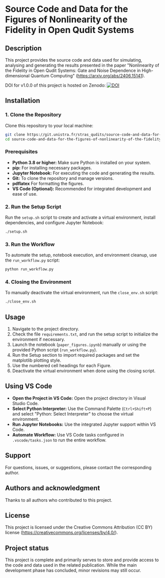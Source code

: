 # Source Code and Data for the Figures of Nonlinearity of the Fidelity in Open Qudit Systems

## Description
This project provides the source code and data used for simulating, analysing and generating the results presented in the paper "Nonlinearity of the Fidelity in Open Qudit Systems: Gate and Noise Dependence in High-dimensional Quantum Computing" (https://arxiv.org/abs/2406.15141).

DOI for v1.0.0 of this project is hosted on Zenodo:
[![DOI](https://zenodo.org/badge/849794907.svg)](https://zenodo.org/doi/10.5281/zenodo.13618284)

## Installation

### 1. Clone the Repository

Clone this repository to your local machine:

```bash
git clone https://git.unistra.fr/stras_qudits/source-code-and-data-for-the-figures-of-nonlinearity-of-the-fidelity-in-open-qudit-systems.git
cd source-code-and-data-for-the-figures-of-nonlinearity-of-the-fidelity-in-open-qudit-systems
```

### Prerequisites

- **Python 3.8 or higher:** Make sure Python is installed on your system.
- **pip:** For installing necessary packages.
- **Jupyter Notebook:** For executing the code and generating the results.
- **Git:** To clone the repository and manage versions.
- **pdflatex** For formatting the figures.
- **VS Code (Optional):** Recommended for integrated development and ease of use.

### 2. Run the Setup Script

Run the `setup.sh` script to create and activate a virtual environment, install dependencies, and configure Jupyter Notebook:

```bash
./setup.sh
```

### 3. Run the Workflow

To automate the setup, notebook execution, and environment cleanup, use the `run_workflow.py` script:

```bash
python run_workflow.py
```

### 4. Closing the Environment

To manually deactivate the virtual environment, run the `close_env.sh` script:

```bash
./close_env.sh
```

## Usage

1. Navigate to the project directory.
2. Check the file `requirements.txt`, and run the setup script to initialize the environment if necessary.
3. Launch the notebook (`paper_figures.ipynb`) manually or using the provided Python script (`run_workflow.py`).
4. Run the Setup section to import required packages and set the matplotlib plotting style.
5. Use the numbered cell headings for each Figure.
6. Deactivate the virtual environment when done using the closing script.


## Using VS Code

- **Open the Project in VS Code:** Open the project directory in Visual Studio Code.
- **Select Python Interpreter:** Use the Command Palette (`Ctrl+Shift+P`) and select "Python: Select Interpreter" to choose the virtual environment.
- **Run Jupyter Notebooks:** Use the integrated Jupyter support within VS Code.
- **Automate Workflow:** Use VS Code tasks configured in `.vscode/tasks.json` to run the entire workflow.

## Support
For questions, issues, or suggestions, please contact the corresponding author.

## Authors and acknowledgment
Thanks to all authors who contributed to this project.

## License
This project is licensed under the Creative Commons Attribution (CC BY) license (https://creativecommons.org/licenses/by/4.0/).

## Project status
This project is complete and primarily serves to store and provide access to the code and data used in the related publication. While the main development phase has concluded, minor revisions may still occur.
